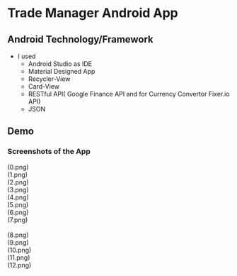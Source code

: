 # Trade Manager Android App

## Android Technology/Framework
+ I used
	* Android Studio as IDE
	* Material Designed App
	* Recycler-View
	* Card-View
	* RESTful API( Google Finance API and for Currency Convertor Fixer.io API)
	* JSON
	
## Demo
### Screenshots of the App	
(0.png) </br>
(1.png) </br>
(2.png) </br>
(3.png) </br>
(4.png) </br>
(5.png) </br>
(6.png) </br>
(7.png) </br>	
(8.png) </br>
(9.png) </br>
(10.png) </br>
(11.png) </br>
(12.png) </br>
